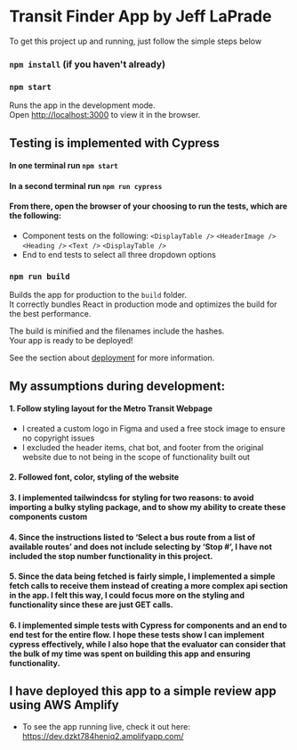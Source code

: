 # Transit Finder App by Jeff LaPrade

To get this project up and running, just follow the simple steps below

### `npm install` (if you haven't already)
### `npm start`

Runs the app in the development mode.\
Open [http://localhost:3000](http://localhost:3000) to view it in the browser.


## Testing is implemented with Cypress
#### In one terminal run `npm start`
#### In a second terminal run `npm run cypress`
#### From there, open the browser of your choosing to run the tests, which are the following:
- Component tests on the following: `<DisplayTable />` `<HeaderImage />` `<Heading />` `<Text />` `<DisplayTable />`
- End to end tests to select all three dropdown options

### `npm run build`

Builds the app for production to the `build` folder.\
It correctly bundles React in production mode and optimizes the build for the best performance.

The build is minified and the filenames include the hashes.\
Your app is ready to be deployed!

See the section about [deployment](https://facebook.github.io/create-react-app/docs/deployment) for more information.


## My assumptions during development:

#### 1. Follow styling layout for the Metro Transit Webpage
- I created a custom logo in Figma and used a free stock image to ensure no copyright issues
-  I excluded the header items, chat bot, and footer from the original website due to not being in the scope of functionality built out

#### 2. Followed font, color, styling of the website

#### 3. I implemented tailwindcss for styling for two reasons: to avoid importing a bulky styling package, and to show my ability to create these components custom

#### 4. Since the instructions listed to ‘Select a bus route from a list of available routes’ and does not include selecting by ‘Stop #’, I have not included the stop number functionality in this project.

#### 5. Since the data being fetched is fairly simple, I implemented a simple fetch calls to receive them instead of creating a more complex api section in the app. I felt this way, I could focus more on the styling and functionality since these are just GET calls.

#### 6. I implemented simple tests with Cypress for components and an end to end test for the entire flow. I hope these tests show I can implement cypress effectively, while I also hope that the evaluator can consider that the bulk of my time was spent on building this app and ensuring functionality.

## I have deployed this app to a simple review app using AWS Amplify
- To see the app running live, check it out here: https://dev.dzkt784heniq2.amplifyapp.com/



